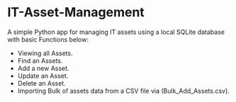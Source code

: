 # IT-Asset-Management
A simple Python app for managing IT assets using a local SQLite database with basic Functions below:

- Viewing all Assets.
- Find an Assets.
- Add a new Asset.
- Update an Asset.
- Delete an Asset.
- Importing Bulk of assets data from a CSV file via (Bulk_Add_Assets.csv).
